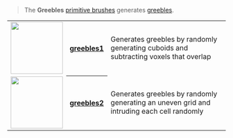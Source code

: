 > The **Greebles** [primitive brushes](Brush-Shaders) generates [greebles](https://en.wikipedia.org/wiki/Greeble).

<!-- LIST list_greebles 120 -->
<table>
	<tr>
		<td valign="center" align="left"><a href="greebles1"><img width="120" src="https://s3.amazonaws.com/misc.lachlanmcdonald.com/magicavoxel-shaders/icons1/greebles1.png?cache=159" alt=""></a></td>
		<th valign="center" align="left"><a href="greebles1">greebles1</a></th>
		<td valign="center">Generates greebles by randomly generating cuboids and subtracting voxels that overlap</td>
	</tr>
	<tr>
		<td valign="center" align="left"><a href="greebles2"><img width="120" src="https://s3.amazonaws.com/misc.lachlanmcdonald.com/magicavoxel-shaders/icons1/greebles2.png?cache=159" alt=""></a></td>
		<th valign="center" align="left"><a href="greebles2">greebles2</a></th>
		<td valign="center">Generates greebles by randomly generating an uneven grid and intruding each cell randomly</td>
	</tr>
</table>
<!-- END -->
